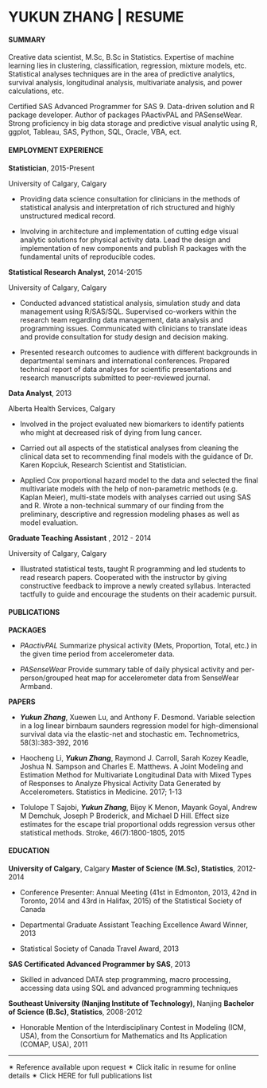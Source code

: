 YUKUN ZHANG | RESUME
===================

#### SUMMARY

Creative data scientist, M.Sc, B.Sc in Statistics. Expertise of machine learning lies in clustering, classification, regression, mixture models, etc. Statistical analyses techniques are in the area of predictive analytics, survival analysis, longitudinal analysis, multivariate analysis, and power calculations, etc.

Certified SAS Advanced Programmer for SAS 9. Data-driven solution and R package developer. Author of packages PAactivPAL and PASenseWear. Strong proficiency in big data storage and predictive visual analytic using R, ggplot, Tableau, SAS, Python, SQL, Oracle, VBA, ect.

#### EMPLOYMENT EXPERIENCE

**Statistician**, 2015-Present

University of Calgary, Calgary    

- Providing data science consultation for clinicians in the methods of statistical analysis and interpretation of rich structured and highly unstructured medical record.

- Involving in architecture and implementation of cutting edge visual analytic solutions for physical activity data. Lead the design and implementation of new components and publish R packages with the
fundamental units of reproducible codes.

**Statistical Research Analyst**, 2014-2015

University of Calgary, Calgary

- Conducted advanced statistical analysis, simulation study and data management using R/SAS/SQL. Supervised co-workers within the research team regarding data management, data analysis and programming issues. Communicated with clinicians to translate ideas and provide consultation for study design and decision making.

- Presented research outcomes to audience with different backgrounds in departmental seminars and international conferences. Prepared technical report of data analyses for scientific presentations and research manuscripts submitted to peer-reviewed journal.

**Data Analyst**, 2013

Alberta Health Services, Calgary

- Involved in the project evaluated new biomarkers to identify patients who might at decreased risk of dying from lung cancer.

- Carried out all aspects of the statistical analyses from cleaning the clinical data set to recommending final models with the guidance of Dr. Karen Kopciuk, Research Scientist and Statistician.

- Applied Cox proportional hazard model to the data and selected the final multivariate models with the help of non-parametric methods (e.g. Kaplan Meier), multi-state models with analyses carried out using SAS and R. Wrote a non-technical summary of our finding from the preliminary, descriptive and regression modeling phases as well as model evaluation.

**Graduate Teaching Assistant** , 2012 - 2014

University of Calgary, Calgary

- Illustrated statistical tests, taught R programming and led students to read research papers. Cooperated with the instructor by giving constructive feedback to improve a newly created syllabus. Interacted tactfully to guide and encourage the students on their academic pursuit.    

####  PUBLICATIONS
**PACKAGES**

- *PAactivPAL*
Summarize physical activity (Mets, Proportion, Total, etc.) in the given time period from accelerometer data.

- *PASenseWear*
Provide summary table of daily physical activity and per-person/grouped heat map for accelerometer data from SenseWear Armband.

**PAPERS**

- ***Yukun Zhang***, Xuewen Lu, and Anthony F. Desmond. Variable selection in a log linear birnbaum saunders regression model for high-dimensional survival data via the elastic-net and stochastic em. Technometrics, 58(3):383-392, 2016


- Haocheng Li, ***Yukun Zhang***, Raymond J. Carroll, Sarah Kozey Keadle, Joshua N. Sampson and Charles E. Matthews. A Joint Modeling and Estimation Method for Multivariate Longitudinal Data with Mixed Types of Responses to Analyze Physical Activity Data Generated by Accelerometers. Statistics in Medicine. 2017; 1-13

- Tolulope T Sajobi, ***Yukun Zhang***, Bijoy K Menon, Mayank Goyal, Andrew M Demchuk, Joseph P Broderick, and Michael D Hill. Effect size estimates for the escape trial proportional odds regression versus other statistical methods. Stroke, 46(7):1800-1805, 2015


#### EDUCATION
**University of Calgary**, Calgary
**Master of Science (M.Sc), Statistics**, 2012-2014

- Conference Presenter: Annual Meeting (41st in Edmonton, 2013, 42nd in Toronto, 2014 and 43rd in Halifax, 2015) of the Statistical Society of Canada

- Departmental Graduate Assistant Teaching Excellence Award Winner, 2013

- Statistical Society of Canada Travel Award, 2013

**SAS Certificated Advanced Programmer by SAS**, 2013

- Skilled in advanced DATA step programming, macro processing, accessing data using SQL and advanced programming techniques

**Southeast University (Nanjing Institute of Technology)**, Nanjing
**Bachelor of Science (B.Sc), Statistics**, 2008-2012

- Honorable Mention of the Interdisciplinary Contest in Modeling (ICM, USA), from the Consortium for Mathematics and Its Application (COMAP, USA), 2011


----------
✴ Reference available upon request
✴ Click italic in resume for online details
✴ Click HERE for full publications list
